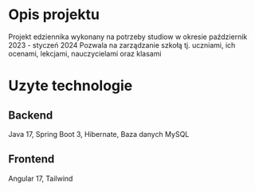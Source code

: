 # Opis projektu
Projekt edziennika wykonany na potrzeby studiow w okresie październik 2023 - styczeń 2024
Pozwala na zarządzanie szkołą tj. uczniami, ich ocenami, lekcjami, nauczycielami oraz klasami
# Uzyte technologie
## Backend
Java 17,
Spring Boot 3,
Hibernate,
Baza danych MySQL
## Frontend 
Angular 17,
Tailwind
